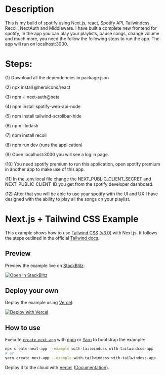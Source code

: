 # Description
This is my build of spotify using Next.js, react, Spotify API, Tailwindcss, Recoil, NextAuth and Middleware. I have built a complete new frontend for spotify, In the app you can play your playlists, pause songs, change volume and much more, you need the follow the following steps to run the app. The app will run on localhost:3000.

# Steps:

(1) Download all the dependencies in package.json

(2) npx install @heroicons/react

(3) npm -i next-auth@beta

(4) npm install spotify-web-api-node

(5) npm install tailwind-scrollbar-hide

(6) npm i lodash

(7) npm install recoil

(8) npm run dev (runs the application)

(9) Open localhost:3000 you will see a log in page.

(10) You need spotify premium to run this application, open spotify premium in another app to make use of this app.

(11) In the .env.local file change the NEXT_PUBLIC_CLIENT_SECRET and NEXT_PUBLIC_CLIENT_ID you get from the spotify developer dashboard.

(12) After that you will be able to use your spotify with the UI and UX I have designed with the ability to play all the songs on your playlist.

# Next.js + Tailwind CSS Example

This example shows how to use [Tailwind CSS](https://tailwindcss.com/) [(v3.0)](https://tailwindcss.com/blog/tailwindcss-v3) with Next.js. It follows the steps outlined in the official [Tailwind docs](https://tailwindcss.com/docs/guides/nextjs).

## Preview

Preview the example live on [StackBlitz](http://stackblitz.com/):

[![Open in StackBlitz](https://developer.stackblitz.com/img/open_in_stackblitz.svg)](https://stackblitz.com/github/vercel/next.js/tree/canary/examples/with-tailwindcss)

## Deploy your own

Deploy the example using [Vercel](https://vercel.com?utm_source=github&utm_medium=readme&utm_campaign=next-example):

[![Deploy with Vercel](https://vercel.com/button)](https://vercel.com/new/git/external?repository-url=https://github.com/vercel/next.js/tree/canary/examples/with-tailwindcss&project-name=with-tailwindcss&repository-name=with-tailwindcss)

## How to use

Execute [`create-next-app`](https://github.com/vercel/next.js/tree/canary/packages/create-next-app) with [npm](https://docs.npmjs.com/cli/init) or [Yarn](https://yarnpkg.com/lang/en/docs/cli/create/) to bootstrap the example:

```bash
npx create-next-app --example with-tailwindcss with-tailwindcss-app
# or
yarn create next-app --example with-tailwindcss with-tailwindcss-app
```

Deploy it to the cloud with [Vercel](https://vercel.com/new?utm_source=github&utm_medium=readme&utm_campaign=next-example) ([Documentation](https://nextjs.org/docs/deployment)).
